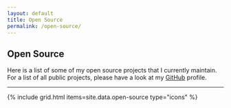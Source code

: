 ```yaml
---
layout: default
title: Open Source
permalink: /open-source/
---
```


<article>
  <h1>Open Source</h1>
  <p>
    Here is a list of some of my open source projects that I currently maintain. For a list of all public projects, please have a look at my <a href="https://github.com/{{ site.github_username| cgi_escape | escape }}">GitHub</a> profile.
  </p>
</article>

<hr />

{% include grid.html items=site.data.open-source type="icons" %}